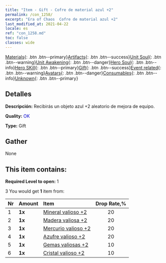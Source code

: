 ```yaml
---
title: "Item - Gift - Cofre de material azul +2"
permalink: /con_1258/
excerpt: "Era of Chaos  Cofre de material azul +2"
last_modified_at: 2021-04-22
locale: es
ref: "con_1258.md"
toc: false
classes: wide
---
```

 [Materials](/ItemsES/){: .btn .btn--primary}[Artifacts](/ItemsES/Artifacts/){: .btn .btn--success}[Unit Soul](/ItemsES/UnitSoul/){: .btn .btn--warning}[Unit Awakening](/ItemsES/UnitAwakening/){: .btn .btn--danger}[Hero Soul](/ItemsES/HeroSoul/){: .btn .btn--info}[Hero SKill](/ItemsES/HeroSkill/){: .btn .btn--primary}[Gift](/ItemsES/Gift/){: .btn .btn--success}[Event related](/ItemsES/Events/){: .btn .btn--warning}[Avatars](/ItemsES/Avatars/){: .btn .btn--danger}[Consumables](/ItemsES/Consumables/){: .btn .btn--info}[Unknown](/ItemsES/Unknown/){: .btn .btn--primary}

## Detalles
 **Descripción:** Recibirás un objeto azul +2 aleatorio de mejora de equipo.

 **Quality:** <span style="color: #0000CD">OK</span>

 **Type:** Gift

## Gather

  None

## This item contains:

 **Required Level to open:** 1

 3 You would get **1** item  from:

  | Nr | Amount |     Item    | Drop Rate,% |
  |:---|:-------|:------------|:---------:|
  | 1 |  **1x** | [Mineral valioso +2](/es/Items/mat_26/) | 20 | 
  | 2 |  **1x** | [Madera valiosa +2](/es/Items/mat_27/) | 20 | 
  | 3 |  **1x** | [Mercurio valioso +2](/es/Items/mat_28/) | 20 | 
  | 4 |  **1x** | [Azufre valioso +2](/es/Items/mat_29/) | 20 | 
  | 5 |  **1x** | [Gemas valiosas +2](/es/Items/mat_30/) | 10 | 
  | 6 |  **1x** | [Cristal valioso +2](/es/Items/mat_31/) | 10 | 

